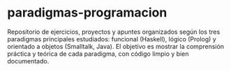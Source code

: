 # paradigmas-programacion
Repositorio de ejercicios, proyectos y apuntes organizados según los tres paradigmas principales estudiados: funcional (Haskell), lógico (Prolog) y orientado a objetos (Smalltalk, Java). El objetivo es mostrar la comprensión práctica y teórica de cada paradigma, con código limpio y bien documentado.

